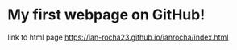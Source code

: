 # My first webpage on GitHub!

link to html page
https://ian-rocha23.github.io/ianrocha/index.html
 
